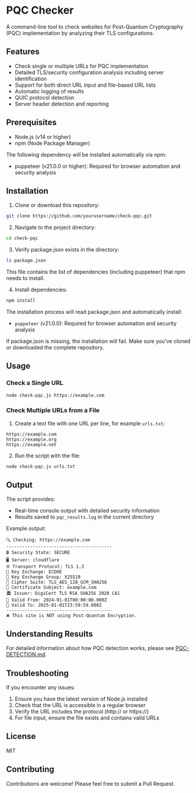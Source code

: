 # PQC Checker

A command-line tool to check websites for Post-Quantum Cryptography (PQC) implementation by analyzing their TLS configurations.

## Features

- Check single or multiple URLs for PQC implementation
- Detailed TLS/security configuration analysis including server identification
- Support for both direct URL input and file-based URL lists
- Automatic logging of results
- QUIC protocol detection
- Server header detection and reporting

## Prerequisites

- Node.js (v14 or higher)
- npm (Node Package Manager)

The following dependency will be installed automatically via npm:
- puppeteer (v21.0.0 or higher): Required for browser automation and security analysis

## Installation

1. Clone or download this repository:
```bash
git clone https://github.com/yourusername/check-pqc.git
```

2. Navigate to the project directory:
```bash
cd check-pqc
```

3. Verify package.json exists in the directory:
```bash
ls package.json
```
This file contains the list of dependencies (including puppeteer) that npm needs to install.

4. Install dependencies:
```bash
npm install
```

The installation process will read package.json and automatically install:
- `puppeteer` (v21.0.0): Required for browser automation and security analysis

If package.json is missing, the installation will fail. Make sure you've cloned or downloaded the complete repository.

## Usage

### Check a Single URL

```bash
node check-pqc.js https://example.com
```

### Check Multiple URLs from a File

1. Create a text file with one URL per line, for example `urls.txt`:
```
https://example.com
https://example.org
https://example.net
```

2. Run the script with the file:
```bash
node check-pqc.js urls.txt
```

## Output

The script provides:
- Real-time console output with detailed security information
- Results saved to `pqc_results.log` in the current directory

Example output:
```
🔍 Checking: https://example.com
----------------------------------------
🔒 Security State: SECURE
🖥️ Server: cloudflare
🌐 Transport Protocol: TLS 1.3
🔑 Key Exchange: ECDHE
🔄 Key Exchange Group: X25519
🔐 Cipher Suite: TLS_AES_128_GCM_SHA256
📜 Certificate Subject: example.com
🏛️ Issuer: DigiCert TLS RSA SHA256 2020 CA1
📅 Valid From: 2024-01-01T00:00:00.000Z
📅 Valid To: 2025-01-01T23:59:59.000Z
----------------------------------------
❌ This site is NOT using Post-Quantum Encryption.
```

## Understanding Results

For detailed information about how PQC detection works, please see [PQC-DETECTION.md](PQC-DETECTION.md).

## Troubleshooting

If you encounter any issues:

1. Ensure you have the latest version of Node.js installed
2. Check that the URL is accessible in a regular browser
3. Verify the URL includes the protocol (http:// or https://)
4. For file input, ensure the file exists and contains valid URLs

## License

MIT

## Contributing

Contributions are welcome! Please feel free to submit a Pull Request.
